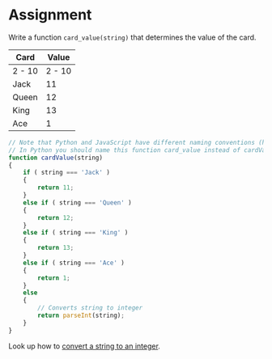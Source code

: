 # Assignment

Write a function `card_value(string)` that determines the value of the card.

| Card | Value |
| ---- | ----- |
| 2 - 10 | 2 - 10 |
| Jack | 11    |
| Queen| 12    |
| King | 13    |
| Ace  | 1     |

```javascript
// Note that Python and JavaScript have different naming conventions (https://www.python.org/dev/peps/pep-0008/#function-and-variable-names)
// In Python you should name this function card_value instead of cardValue
function cardValue(string)
{
    if ( string === 'Jack' )
    {
        return 11;
    }
    else if ( string === 'Queen' )
    {
        return 12;
    }
    else if ( string === 'King' )
    {
        return 13;
    }
    else if ( string === 'Ace' )
    {
        return 1;
    }
    else
    {
        // Converts string to integer
        return parseInt(string);
    }
}
```

Look up how to [convert a string to an integer](https://lmgtfy.app/?q=python+string+to+int).
